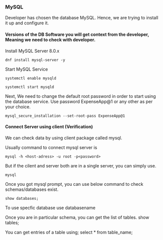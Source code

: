 ### MySQL

Developer has chosen the database MySQL. Hence, we are trying to install it up and configure it.

#### Versions of the DB Software you will get context from the developer, Meaning we need to check with developer.

Install MySQL Server 8.0.x

    dnf install mysql-server -y

Start MySQL Service

    systemctl enable mysqld

    systemctl start mysqld

Next, We need to change the default root password in order to start using the database service. Use password ExpenseApp@1 or any other as per your choice.

    mysql_secure_installation --set-root-pass ExpenseApp@1

#### Connect Server using client (Verification)

We can check data by using client package called mysql.

Usually command to connect mysql server is

    mysql -h <host-adress> -u root -p<password>

But if the cilent and server both are in a single server, you can simply use.

    mysql

Once you got mysql prompt, you can use below command to check schemas/databases exist.

    show databases;

To use specfic database
use databasename

Once you are in particular schema, you can get the list of tables.
show tables;

You can get entries of a table using;
select \* from table_name;